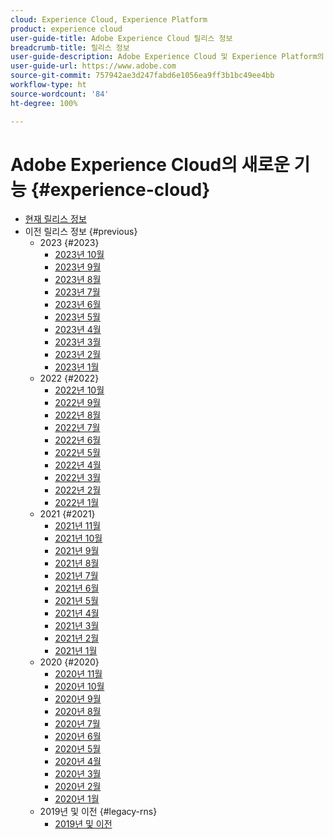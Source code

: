 ```yaml
---
cloud: Experience Cloud, Experience Platform
product: experience cloud
user-guide-title: Adobe Experience Cloud 릴리스 정보
breadcrumb-title: 릴리스 정보
user-guide-description: Adobe Experience Cloud 및 Experience Platform의 새로운 기능, 수정 사항 및 중요 공지 사항에 대해 알아봅니다.
user-guide-url: https://www.adobe.com
source-git-commit: 757942ae3d247fabd6e1056ea9ff3b1bc49ee4bb
workflow-type: ht
source-wordcount: '84'
ht-degree: 100%

---
```



# Adobe Experience Cloud의 새로운 기능 {#experience-cloud}

+ [현재 릴리스 정보](current.md)
+ 이전 릴리스 정보 {#previous}
   + 2023 {#2023}
      + [2023년 10월](c-legacy-releases/2023/10042023.md)
      + [2023년 9월](c-legacy-releases/2023/09132023.md)
      + [2023년 8월](c-legacy-releases/2023/08092023.md)
      + [2023년 7월](c-legacy-releases/2023/07122023.md)
      + [2023년 6월](c-legacy-releases/2023/06072023.md)
      + [2023년 5월](c-legacy-releases/2023/05102023.md)
      + [2023년 4월](c-legacy-releases/2023/04122023.md)
      + [2023년 3월](c-legacy-releases/2023/03082023.md)
      + [2023년 2월](c-legacy-releases/2023/02082023.md)
      + [2023년 1월](c-legacy-releases/2023/01112023.md)
   + 2022 {#2022}
      + [2022년 10월](c-legacy-releases/2022/10052022.md)
      + [2022년 9월](c-legacy-releases/2022/09072022.md)
      + [2022년 8월](c-legacy-releases/2022/08172022.md)
      + [2022년 7월](c-legacy-releases/2022/07202022.md)
      + [2022년 6월](c-legacy-releases/2022/06152022.md)
      + [2022년 5월](c-legacy-releases/2022/05182022.md)
      + [2022년 4월](c-legacy-releases/2022/04202022.md)
      + [2022년 3월](c-legacy-releases/2022/03232022.md)
      + [2022년 2월](c-legacy-releases/2022/02162022.md)
      + [2022년 1월](c-legacy-releases/2022/01192022.md)
   + 2021 {#2021}
      + [2021년 11월](c-legacy-releases/2021/10282021.md)
      + [2021년 10월](c-legacy-releases/2021/10072021.md)
      + [2021년 9월](c-legacy-releases/2021/09152021.md)
      + [2021년 8월](c-legacy-releases/2021/08192021.md)
      + [2021년 7월](c-legacy-releases/2021/07222021.md)
      + [2021년 6월](c-legacy-releases/2021/06172021.md)
      + [2021년 5월](c-legacy-releases/2021/05202021.md)
      + [2021년 4월](c-legacy-releases/2021/04222021.md)
      + [2021년 3월](c-legacy-releases/2021/03252021.md)
      + [2021년 2월](c-legacy-releases/2021/02182021.md)
      + [2021년 1월](c-legacy-releases/2021/01142021.md)
   + 2020 {#2020}
      + [2020년 11월](c-legacy-releases/2020/10292020.md)
      + [2020년 10월](c-legacy-releases/2020/10082020.md)
      + [2020년 9월](c-legacy-releases/2020/09102020.md)
      + [2020년 8월](c-legacy-releases/2020/08132020.md)
      + [2020년 7월](c-legacy-releases/2020/07162020.md)
      + [2020년 6월](c-legacy-releases/2020/06182020.md)
      + [2020년 5월](c-legacy-releases/2020/05212020.md)
      + [2020년 4월](c-legacy-releases/2020/04162020.md)
      + [2020년 3월](c-legacy-releases/2020/03122020.md)
      + [2020년 2월](c-legacy-releases/2020/02202020.md)
      + [2020년 1월](c-legacy-releases/2020/01162020.md)
   + 2019년 및 이전 {#legacy-rns}
      + [2019년 및 이전](c-legacy-releases/2019-earlier.md)
